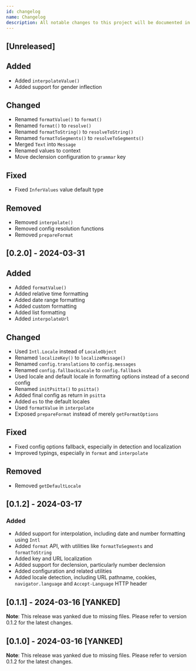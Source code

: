 ```yaml
---
id: changelog
name: Changelog
description: All notable changes to this project will be documented in this file.
---
```


## [Unreleased]

## Added

- Added `interpolateValue()`
- Added support for gender inflection

## Changed

- Renamed `formatValue()` to `format()`
- Renamed `format()` to `resolve()`
- Renamed `formatToString()` to `resolveToString()`
- Renamed `formatToSegments()` to `resolveToSegments()`
- Merged `Text` into `Message`
- Renamed values to context
- Move declension configuration to `grammar` key

## Fixed

- Fixed `InferValues` value default type

## Removed

- Removed `interpolate()`
- Removed config resolution functions
- Removed `prepareFormat`

## [0.2.0] - 2024-03-31

## Added

- Added `formatValue()`
- Added relative time formatting
- Added date range formatting
- Added custom formatting
- Added list formatting
- Added `interpolateUrl`

## Changed

- Used `Intl.Locale` instead of `LocaleObject`
- Renamed `localizeKey()` to `localizeMessage()`
- Renamed `config.translations` to `config.messages`
- Renamed `config.fallbackLocale` to `config.fallback`
- Used locale and default locale in formatting options instead of a second config
- Renamed `initPsitta()` to `psitta()`
- Added final config as return in `psitta` 
- Added `es` to the default locales
- Used `formatValue` in `interpolate`
- Exposed `prepareFormat` instead of merely `getFormatOptions`

## Fixed

- Fixed config options fallback, especially in detection and localization
- Improved typings, especially in `format` and `interpolate`

## Removed

- Removed `getDefaultLocale`

## [0.1.2] - 2024-03-17

### Added

- Added support for interpolation, including date and number formatting using `Intl`
- Added `format` API, with utilities like `formatToSegments` and `formatToString`
- Added key and URL localization
- Added support for declension, particularly number declension
- Added configuration and related utilities
- Added locale detection, including URL pathname, cookies, `navigator.language` and `Accept-Language` HTTP header

## [0.1.1] - 2024-03-16 [YANKED]

**Note**: This release was yanked due to missing files. Please refer to version 0.1.2 for the latest changes.

## [0.1.0] - 2024-03-16 [YANKED]

**Note**: This release was yanked due to missing files. Please refer to version 0.1.2 for the latest changes.
